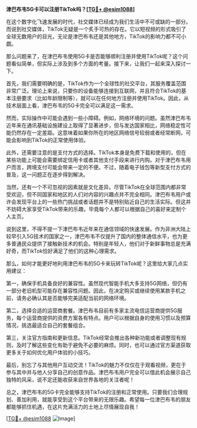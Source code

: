 **津巴布韦5G卡可以注册TikTok吗？[[TG💪+ @esim1088](https://t.me/s/esim1088)]**

在这个数字化飞速发展的时代，社交媒体已经成为我们生活中不可或缺的一部分。而说到社交媒体，TikTok无疑是一个炙手可热的存在。它以短视频的形式吸引了全球无数用户的目光，无论是津巴布韦还是其他地方，TikTok的影响力都不可小觑。

那么问题来了，在津巴布韦使用5G卡是否能够顺利注册并使用TikTok呢？这个问题看似简单，但实际上涉及到多个方面的考量。接下来，让我们一起来深入探讨一下。

首先，我们需要明确的是，TikTok作为一个全球性的社交平台，其服务覆盖范围非常广泛。理论上来说，只要你的设备能够连接到互联网，并且符合TikTok的基本注册要求（比如年龄限制等），就可以在任何地方注册并使用TikTok。因此，从技术层面上看，津巴布韦的5G卡完全可以满足这一需求。

然而，实际操作中可能会遇到一些小障碍。例如，网络环境的问题。虽然津巴布韦近年来在通讯基础设施建设上取得了显著进步，但与发达国家相比，网络稳定性可能仍然存在一定差距。这意味着如果你所在的地区网络信号较弱或者经常断网，可能会影响到TikTok的正常使用体验。

此外，还需要注意的是支付方式的选择。TikTok本身是免费下载和使用的，但在某些功能上可能会需要绑定信用卡或者其他支付手段来进行内购。对于津巴布韦用户而言，跨境支付可能会带来一定的不便。不过，随着电子钱包等新型支付方式的普及，这一问题正在逐步得到解决。

当然，还有一个不可忽视的因素就是文化差异。尽管TikTok在全球范围内都非常受欢迎，但不同国家和地区的人们对内容的兴趣点并不完全相同。津巴布韦用户或许会发现平台上的一些热门挑战或者话题并不是特别贴近自己的生活实际。但这并不妨碍大家享受TikTok带来的乐趣，毕竟每个人都可以根据自己的喜好来定制个人主页。

说到这里，不得不提一下津巴布韦近年来在通信领域的快速发展。作为非洲大陆上较早引入5G技术的国家之一，津巴布韦不仅提升了国内的整体通信水平，也为更多普通民众提供了接触新技术的机会。特别是年轻人，他们对于新鲜事物总是充满好奇，而TikTok恰好满足了他们的这种心理需求。

那么，如何才能更好地利用津巴布韦的5G卡来玩转TikTok呢？这里给大家几点实用建议：

第一，确保手机具备良好的兼容性。虽然现代智能手机大多支持5G网络，但仍有一部分老旧机型可能存在兼容性问题。因此，在决定购买或继续使用某款手机之前，请务必确认其是否能够完美适配当前的网络环境。

第二，选择合适的运营商套餐。津巴布韦目前有多家主流电信运营商提供5G服务，每个运营商提供的资费方案各有特点。用户可以根据自身的使用习惯以及预算情况，挑选最适合自己的套餐组合。

第三，关注官方指南和更新信息。TikTok经常会推出各种新功能或者调整现有规则，及时了解这些变化有助于避免不必要的麻烦。同时，也可以通过官方渠道获取更多关于如何优化用户体验的小技巧。

最后，别忘了与其他用户互动交流！TikTok的魅力不仅仅在于观看视频，更在于参与其中并与他人分享自己的创意作品。津巴布韦用户完全可以借此机会展示自己独特的风采，说不定还能收获来自世界各地的关注者呢！

总之，津巴布韦的5G卡完全能够支持TikTok的注册和正常使用。只要我们合理规划、善加利用，就能享受到这个平台带来的无限乐趣。希望每一位津巴布韦的朋友都能够抓住机遇，在这片充满活力的土地上尽情展现自我！

[[TG💪+ @esim1088](https://t.me/s/esim1088) ![Image](https://i.postimg.cc/4NQfJmqS/Snipaste-2025-05-13-00-14-12.png)]